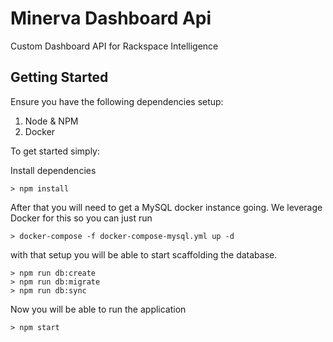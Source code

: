 # Minerva Dashboard Api
Custom Dashboard API for Rackspace Intelligence

## Getting Started

Ensure you have the following dependencies setup:

1. Node & NPM
2. Docker

To get started simply:

Install dependencies

```
> npm install
```

After that you will need to get a MySQL docker instance going.
We leverage Docker for this so you can just run

```
> docker-compose -f docker-compose-mysql.yml up -d
```

with that setup you will be able to start scaffolding the database.

```
> npm run db:create
> npm run db:migrate
> npm run db:sync
```

Now you will be able to run the application 

```
> npm start
```